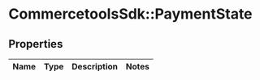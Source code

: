 # CommercetoolsSdk::PaymentState

## Properties
Name | Type | Description | Notes
------------ | ------------- | ------------- | -------------

